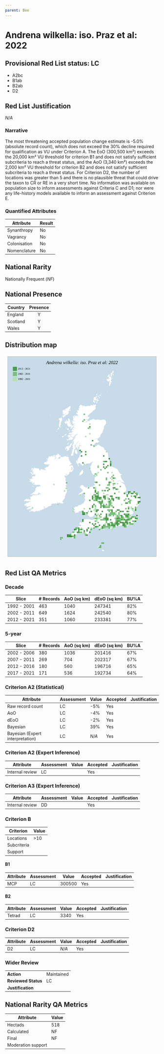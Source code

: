 ```yaml
---
parent: Bee
---
```


# Andrena wilkella: iso. Praz et al: 2022

## Provisional Red List status: LC
- A2bc
- B1ab
- B2ab
- D2

## Red List Justification
*N/A*

### Narrative


The most threatening accepted population change estimate is -5.0% (absolute record count), which does not exceed the 30% decline required for qualification as VU under Criterion A. The EoO (300,500 km²) exceeds the 20,000 km² VU threshold for criterion B1 and does not satisfy sufficient subcriteria to reach a threat status, and the AoO (3,340 km²) exceeds the 2,000 km² VU threshold for criterion B2 and does not satisfy sufficient subcriteria to reach a threat status. For Criterion D2, the number of locations was greater than 5 and there is no plausible threat that could drive the taxon to CR or RE in a very short time. No information was available on population size to inform assessments against Criteria C and D1; nor were any life-history models available to inform an assessment against Criterion E.

### Quantified Attributes
|Attribute|Result|
|---|---|
|Synanthropy|No|
|Vagrancy|No|
|Colonisation|No|
|Nomenclature|No|


## National Rarity
Nationally Frequent (*NF*)

## National Presence
|Country|Presence
|---|:-:|
|England|Y|
|Scotland|Y|
|Wales|Y|


## Distribution map
![](../map/1619.svg)

## Red List QA Metrics
### Decade
| Slice | # Records | AoO (sq km) | dEoO (sq km) |BU%A |
|---|---|---|---|---|
|1992 - 2001|463|1040|247341|82%|
|2002 - 2011|649|1624|242540|80%|
|2012 - 2021|351|1060|233381|77%|

### 5-year
| Slice | # Records | AoO (sq km) | dEoO (sq km) |BU%A |
|---|---|---|---|---|
|2002 - 2006|380|1036|201416|67%|
|2007 - 2011|269|704|202317|67%|
|2012 - 2016|180|560|196716|65%|
|2017 - 2021|171|536|192734|64%|

### Criterion A2 (Statistical)
|Attribute|Assessment|Value|Accepted|Justification
|---|---|---|---|---|
|Raw record count|LC|-5%|Yes||
|AoO|LC|-4%|Yes||
|dEoO|LC|-2%|Yes||
|Bayesian|LC|39%|Yes||
|Bayesian (Expert interpretation)|LC|*N/A*|Yes||

### Criterion A2 (Expert Inference)
|Attribute|Assessment|Value|Accepted|Justification
|---|---|---|---|---|
|Internal review|LC||Yes||

### Criterion A3 (Expert Inference)
|Attribute|Assessment|Value|Accepted|Justification
|---|---|---|---|---|
|Internal review|DD||Yes||

### Criterion B
|Criterion| Value|
|---|---|
|Locations|>10|
|Subcriteria||
|Support||

#### B1
|Attribute|Assessment|Value|Accepted|Justification
|---|---|---|---|---|
|MCP|LC|300500|Yes||

#### B2
|Attribute|Assessment|Value|Accepted|Justification
|---|---|---|---|---|
|Tetrad|LC|3340|Yes||

### Criterion D2
|Attribute|Assessment|Value|Accepted|Justification
|---|---|---|---|---|
|D2|LC|*N/A*|Yes||

### Wider Review
|  |  |
|---|---|
|**Action**|Maintained|
|**Reviewed Status**|LC|
|**Justification**||

## National Rarity QA Metrics
|Attribute|Value|
|---|---|
|Hectads|518|
|Calculated|NF|
|Final|NF|
|Moderation support||

